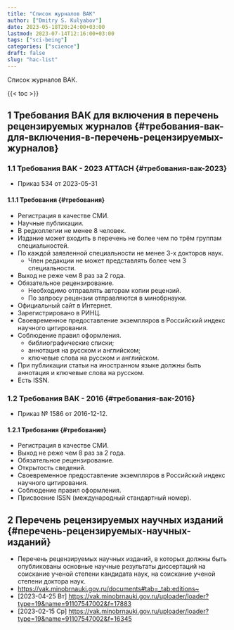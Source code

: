 ```yaml
---
title: "Список журналов ВАК"
author: ["Dmitry S. Kulyabov"]
date: 2023-05-18T20:24:00+03:00
lastmod: 2023-07-14T12:16:00+03:00
tags: ["sci-being"]
categories: ["science"]
draft: false
slug: "hac-list"
---
```


Список журналов ВАК.

<!--more-->

{{< toc >}}


## <span class="section-num">1</span> Требования ВАК для включения в перечень рецензируемых журналов {#требования-вак-для-включения-в-перечень-рецензируемых-журналов}


### <span class="section-num">1.1</span> Требования ВАК - 2023 <span class="tag"><span class="ATTACH">ATTACH</span></span> {#требования-вак-2023}

-   Приказ 534 от 2023-05-31


#### <span class="section-num">1.1.1</span> Требования {#требования}

-   Регистрация в качестве СМИ.
-   Научные публикации.
-   В редколлегии не менее 8 человек.
-   Издание может входить в перечень не более чем по трём группам специальностей.
-   По каждой заявленной специальности не менее 3-х докторов наук.
    -   Член редакции не может представлять более чем 3 специальности.
-   Выход не реже чем 8 раз за 2 года.
-   Обязательное рецензирование.
    -   Необходимо отправлять авторам копии рецензий.
    -   По запросу рецензии отправляются в минобрнауки.
-   Официальный сайт в Интернет.
-   Зарегистрировано в РИНЦ.
-   Своевременное предоставление экземпляров в Российский индекс научного цитирования.
-   Соблюдение правил оформления.
    -   библиографические списки;
    -   аннотация на русском и английском;
    -   ключевые слова на русском и английском.
-   При публикации статьи на иностранном языке должны быть аннотация и ключевые слова на русском.
-   Есть ISSN.


### <span class="section-num">1.2</span> Требования ВАК - 2016 {#требования-вак-2016}

-   Приказ № 1586 от 2016-12-12.


#### <span class="section-num">1.2.1</span> Требования {#требования}

-   Регистрация в качестве СМИ.
-   Выход не реже чем 8 раз за 2 года.
-   Обязательное рецензирование.
-   Открытость сведений.
-   Своевременное предоставление экземпляров в Российский индекс научного цитирования.
-   Соблюдение правил оформления.
-   Присвоение ISSN (международный стандартный номер).


## <span class="section-num">2</span> Перечень рецензируемых научных изданий {#перечень-рецензируемых-научных-изданий}

-   Перечень рецензируемых научных изданий, в которых должны быть опубликованы основные научные результаты диссертаций на соискание ученой степени кандидата наук, на соискание ученой степени доктора наук.
-   <https://vak.minobrnauki.gov.ru/documents#tab=_tab:editions~>
-   <span class="timestamp-wrapper"><span class="timestamp">[2023-04-25 Вт] </span></span> <https://vak.minobrnauki.gov.ru/uploader/loader?type=19&name=91107547002&f=17883>
-   <span class="timestamp-wrapper"><span class="timestamp">[2023-02-15 Ср] </span></span> <https://vak.minobrnauki.gov.ru/uploader/loader?type=19&name=91107547002&f=16345>
